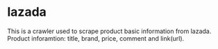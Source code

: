 # lazada
This is a crawler used to scrape product basic information from lazada.
Product inforamtion: title, brand, price, comment and link(url).
